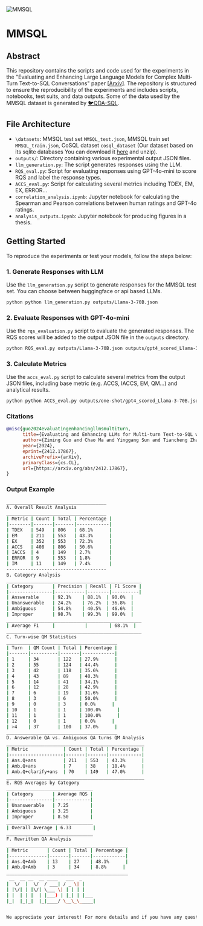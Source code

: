  ![MMSQL](https://github.com/mcxiaoxiao/MMSQL/blob/paper/mmsql.png)
# MMSQL
## Abstract
This repository contains the scripts and code used for the experiments in the "Evaluating and Enhancing Large Language Models for Complex Multi-Turn Text-to-SQL Conversations" paper [[Arxiv](https://arxiv.org/abs/2412.17867)]. The repository is structured to ensure the reproducibility of the experiments and includes scripts, notebooks, test suits, and data outputs. Some of the data used by the MMSQL dataset is generated by [🐦QDA-SQL](https://github.com/mcxiaoxiao/QDA-SQL).

## File Architecture
- `\datasets`: MMSQL test set `MMSQL_test.json`, MMSQL train set `MMSQL_train.json`, CoSQL dataset `cosql_dataset` (Our dataset based on its sqlite databases You can download it [here](https://drive.google.com/uc?export=download&id=1Y3ydpFiQQ3FC0bzdfy3groV95O_f1nXF) and unzip).
- `outputs/`: Directory containing various experimental output JSON files.
- `llm_generation.py`: The script generates responses using the LLM.
- `RQS_eval.py`: Script for evaluating responses using GPT-4o-mini to score RQS and label the response types.
- `ACCS_eval.py`: Script for calculating several metrics including TDEX, EM, EX, ERROR...
- `correlation_analysis.ipynb`: Jupyter notebook for calculating the Spearman and Pearson correlations between human ratings and GPT-4o ratings.
- `analysis_outputs.ipynb`: Jupyter notebook for producing figures in a thesis.


## Getting Started

To reproduce the experiments or test your models, follow the steps below:

### 1. Generate Responses with LLM

Use the `llm_generation.py` script to generate responses for the MMSQL test set. You can choose between huggingface or api based LLMs.

```bash
python python llm_generation.py outputs/Llama-3-70B.json
```

### 2. Evaluate Responses with GPT-4o-mini

Use the `rqs_evaluation.py` script to evaluate the generated responses. The RQS scores will be added to the output JSON file in the `outputs` directory.

```bash
python RQS_eval.py outputs/Llama-3-70B.json outputs/gpt4_scored_Llama-3-70B.json
```

### 3. Calculate Metrics

Use the `accs_eval.py` script to calculate several metrics from the output JSON files, including base metric (e.g. ACCS, IACCS, EM, QM...) and analytical results.

```bash
python python ACCS_eval.py outputs/one-shot/gpt4_scored_Llama-3-70B.json 
```

### Citations

```BibTeX
@misc{guo2024evaluatingenhancingllmsmultiturn,
      title={Evaluating and Enhancing LLMs for Multi-turn Text-to-SQL with Multiple Question Types}, 
      author={Ziming Guo and Chao Ma and Yinggang Sun and Tiancheng Zhao and Guangyao Wang and Hai Huang},
      year={2024},
      eprint={2412.17867},
      archivePrefix={arXiv},
      primaryClass={cs.CL},
      url={https://arxiv.org/abs/2412.17867}, 
}
```
### Output Example

```bash
_____________________________________
A. Overall Result Analysis
_____________________________________
| Metric | Count | Total | Percentage |
|--------|-------|-------|------------|
| TDEX   | 549   | 806   | 68.1%      |
| EM     | 211   | 553   | 43.3%      |
| EX     | 352   | 553   | 72.3%      |
| ACCS   | 408   | 806   | 50.6%      |
| IACCS  | 4     | 149   | 2.7%       |
| ERROR  | 9     | 553   | 1.8%       |
| IM     | 11    | 149   | 7.4%       |
-------------------------------------
B. Category Analysis
__________________________________________________
| Category       | Precision | Recall | F1 Score |
|----------------|-----------|--------|----------|
| Answerable     | 92.1%    | 88.1%  | 90.0%  |
| Unanswerable   | 24.2%    | 76.2%  | 36.8%  |
| Ambiguous      | 54.8%    | 40.5%  | 46.6%  |
| Improper       | 98.7%    | 99.3%  | 99.0%  |
__________________________________________________
| Average F1     |           |        | 68.1%  |
__________________________________________________
C. Turn-wise QM Statistics
_________________________________________
| Turn  | QM Count | Total | Percentage |
|-------|----------|-------|------------|
| 1     | 34       | 122   | 27.9%      |
| 2     | 55       | 124   | 44.4%      |
| 3     | 42       | 118   | 35.6%      |
| 4     | 43       | 89    | 48.3%      |
| 5     | 14       | 41    | 34.1%      |
| 6     | 12       | 28    | 42.9%      |
| 7     | 6        | 19    | 31.6%      |
| 8     | 3        | 6     | 50.0%      |
| 9     | 0        | 3     | 0.0%      |
| 10    | 1        | 1     | 100.0%      |
| 11    | 1        | 1     | 100.0%      |
| 12    | 0        | 1     | 0.0%      |
| >4    | 37       | 100   | 37.0%      |
_________________________________________
D. Answerable QA vs. Ambiguous QA turns QM Analysis
___________________________________________________
| Metric             | Count | Total | Percentage |
|--------------------|-------|-------|------------|
| Ans.Q+ans          | 211   | 553   | 43.3%      |
| Amb.Q+ans          | 7     | 38    | 18.4%      |
| Amb.Q+clarify+ans  | 70    | 149   | 47.0%      |
___________________________________________________
E. RQS Averages by Category
________________________________
| Category       | Average RQS |
|----------------|-------------|
| Unanswerable   | 7.25        |
| Ambiguous      | 3.25        |
| Improper       | 8.50        |
________________________________
| Overall Average | 6.33        |
________________________________
F. Rewritten QA Analysis
_____________________________________________
| Metric       | Count | Total | Percentage |
|--------------|-------|-------|------------|
| Ans.Q+Amb    | 13    | 27    | 48.1%      |
| Amb.Q+Amb    | 3     | 34    | 8.8%      |
_____________________________________________
 __  __ __  __ ____   ___  _     
|  \/  |  \/  / ___| / _ \| |    
| |\/| | |\/| \___ \| | | | |    
| |  | | |  | |___) | |_| | |___ 
|_|  |_|_|  |_|____/ \__\_\_____|
                                 

We appreciate your interest! For more details and if you have any questions, please refer to: https://github.com/mcxiaoxiao/MMSQL

```
